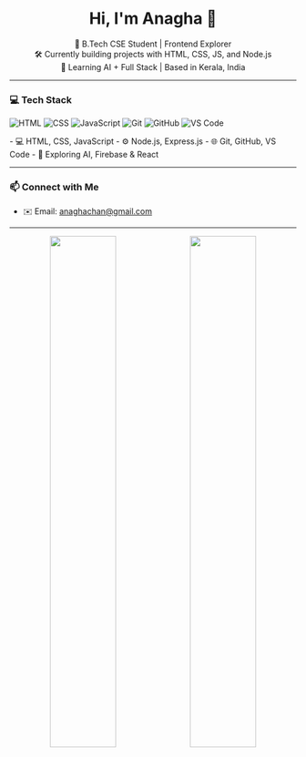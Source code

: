 <h1 align="center">Hi, I'm Anagha 👋</h1>

<p align="center">
  🚀 B.Tech CSE Student | Frontend Explorer <br>
  🛠 Currently building projects with HTML, CSS, JS, and Node.js <br>
  🌱 Learning AI + Full Stack | Based in Kerala, India
</p>

---


### 💻 Tech Stack

<p align="left">
  <img src="https://img.shields.io/badge/HTML5-E34F26?style=for-the-badge&logo=html5&logoColor=white" alt="HTML" />
  <img src="https://img.shields.io/badge/CSS3-1572B6?style=for-the-badge&logo=css3&logoColor=white" alt="CSS" />
  <img src="https://img.shields.io/badge/JavaScript-F7DF1E?style=for-the-badge&logo=javascript&logoColor=black" alt="JavaScript" />
  <img src="https://img.shields.io/badge/Git-F05032?style=for-the-badge&logo=git&logoColor=white" alt="Git" />
  <img src="https://img.shields.io/badge/GitHub-181717?style=for-the-badge&logo=github&logoColor=white" alt="GitHub" />
  <img src="https://img.shields.io/badge/VS%20Code-007ACC?style=for-the-badge&logo=visual-studio-code&logoColor=white" alt="VS Code" />
</p>
- 💻 HTML, CSS, JavaScript
- ⚙️ Node.js, Express.js
- 🌐 Git, GitHub, VS Code
- 🧠 Exploring AI, Firebase & React

---

### 📫 Connect with Me
- ✉️ Email: anaghachan@gmail.com

---

<p align="center">
  <img src="https://github-readme-stats.vercel.app/api?username=anaghaah&show_icons=true&theme=radical" width="48%"/>
  <img src="https://github-readme-streak-stats.herokuapp.com/?user=anaghaah&theme=radical" width="48%"/>
</p>

